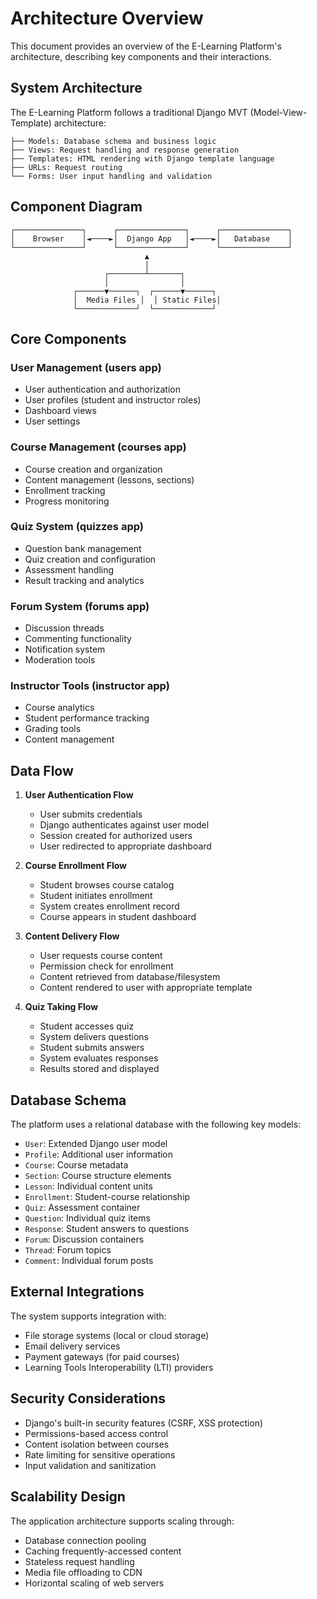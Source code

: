 # Architecture Overview

This document provides an overview of the E-Learning Platform's architecture, describing key components and their interactions.

## System Architecture

The E-Learning Platform follows a traditional Django MVT (Model-View-Template) architecture:

```
├── Models: Database schema and business logic
├── Views: Request handling and response generation
├── Templates: HTML rendering with Django template language
├── URLs: Request routing
└── Forms: User input handling and validation
```

## Component Diagram

```
┌───────────────┐      ┌───────────────┐      ┌───────────────┐
│    Browser    │◄────►│  Django App   │◄────►│   Database    │
└───────────────┘      └───────────────┘      └───────────────┘
                              ▲
                              │
                     ┌────────┴───────┐
                     │                │
              ┌──────▼──────┐  ┌──────▼──────┐
              │  Media Files │  │ Static Files│
              └─────────────┘  └─────────────┘
```

## Core Components

### User Management (users app)

- User authentication and authorization
- User profiles (student and instructor roles)
- Dashboard views
- User settings

### Course Management (courses app)

- Course creation and organization
- Content management (lessons, sections)
- Enrollment tracking
- Progress monitoring

### Quiz System (quizzes app)

- Question bank management
- Quiz creation and configuration
- Assessment handling
- Result tracking and analytics

### Forum System (forums app)

- Discussion threads
- Commenting functionality
- Notification system
- Moderation tools

### Instructor Tools (instructor app)

- Course analytics
- Student performance tracking
- Grading tools
- Content management

## Data Flow

1. **User Authentication Flow**
   - User submits credentials
   - Django authenticates against user model
   - Session created for authorized users
   - User redirected to appropriate dashboard

2. **Course Enrollment Flow**
   - Student browses course catalog
   - Student initiates enrollment
   - System creates enrollment record
   - Course appears in student dashboard

3. **Content Delivery Flow**
   - User requests course content
   - Permission check for enrollment
   - Content retrieved from database/filesystem
   - Content rendered to user with appropriate template

4. **Quiz Taking Flow**
   - Student accesses quiz
   - System delivers questions
   - Student submits answers
   - System evaluates responses
   - Results stored and displayed

## Database Schema

The platform uses a relational database with the following key models:

- `User`: Extended Django user model
- `Profile`: Additional user information
- `Course`: Course metadata
- `Section`: Course structure elements
- `Lesson`: Individual content units
- `Enrollment`: Student-course relationship
- `Quiz`: Assessment container
- `Question`: Individual quiz items
- `Response`: Student answers to questions
- `Forum`: Discussion containers
- `Thread`: Forum topics
- `Comment`: Individual forum posts

## External Integrations

The system supports integration with:

- File storage systems (local or cloud storage)
- Email delivery services
- Payment gateways (for paid courses)
- Learning Tools Interoperability (LTI) providers

## Security Considerations

- Django's built-in security features (CSRF, XSS protection)
- Permissions-based access control
- Content isolation between courses
- Rate limiting for sensitive operations
- Input validation and sanitization

## Scalability Design

The application architecture supports scaling through:

- Database connection pooling
- Caching frequently-accessed content
- Stateless request handling
- Media file offloading to CDN
- Horizontal scaling of web servers
